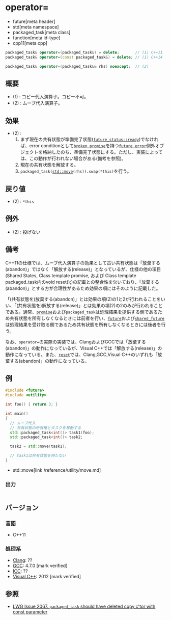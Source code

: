 # operator=
* future[meta header]
* std[meta namespace]
* packaged_task[meta class]
* function[meta id-type]
* cpp11[meta cpp]

```cpp
packaged_task& operator=(packaged_task&) = delete;       // (1) C++11
packaged_task& operator=(const packaged_task&) = delete; // (1) C++14

packaged_task& operator=(packaged_task&& rhs) noexcept;  // (2)
```

## 概要
- (1) : コピー代入演算子。コピー不可。
- (2) : ムーブ代入演算子。


## 効果
- (2) :
    1. まず現在の共有状態が準備完了状態([`future_status::ready`](../future_status.md))でなければ、error conditionとして[`broken_promise`](../future_errc.md)を持つ[`future_error`](../future_error.md)例外オブジェクトを格納したのち、準備完了状態にする。ただし、実装によっては、この動作が行われない場合がある(備考を参照)。
    2. 現在の共有状態を解放する。
    3. `packaged_task(`[`std::move`](/reference/utility/move.md)`(rhs)).swap(*this)`を行う。


## 戻り値
- (2) : `*this`


## 例外
- (2) : 投げない


## 備考
C++11の仕様では、ムーブ代入演算子の効果として古い共有状態は「放棄する(abandon)」ではなく「解放する(release)」となっているが、仕様の他の項目(Shared States, Class template promise, および Class template packaged_task内のvoid reset();)の記載との整合性を欠いており、「放棄する(abandon)」とする方が合理性があるため効果の項にはそのように記載した。

「(共有状態を)放棄する(abandon)」とは効果の項(2)の1と2が行われることをいい、「(共有状態を)解放する(release)」とは効果の項(2)の2のみが行われることである。通常、[`promise`](../promise.md)および`packaged_task`は処理結果を提供する側であるため共有状態を所有しなくなるときには前者を行い、[`future`](../future.md)および[`shared_future`](../shared_future.md)は処理結果を受け取る側であるため共有状態を所有しなくなるときには後者を行う。

なお、`operator=`の実際の実装では、ClangおよびGCCでは「放棄する(abandon)」の動作になっているが、Visual C++では「解放する(release)」の動作になっている。また、[`reset`](reset.md)では、Clang,GCC,Visual C++のいずれも「放棄する(abandon)」の動作になっている。

## 例
```cpp example
#include <future>
#include <utility>

int foo() { return 3; }

int main()
{
  // ムーブ代入
  // 共有状態の所有権とタスクを移動する
  std::packaged_task<int()> task1(foo);
  std::packaged_task<int()> task2;

  task2 = std::move(task1);

  // task1は共有状態を持たない
}
```
* std::move[link /reference/utility/move.md]

### 出力
```
```

## バージョン
### 言語
- C++11

### 処理系
- [Clang](/implementation.md#clang): ??
- [GCC](/implementation.md#gcc): 4.7.0 [mark verified]
- [ICC](/implementation.md#icc): ??
- [Visual C++](/implementation.md#visual_cpp): 2012 [mark verified]


## 参照
- [LWG Issue 2067. `packaged_task` should have deleted copy c'tor with const parameter](http://www.open-std.org/jtc1/sc22/wg21/docs/lwg-defects.html#2067)


